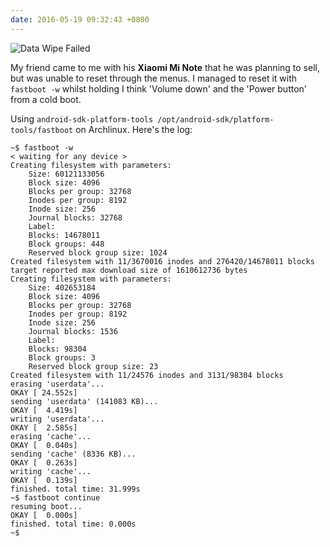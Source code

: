 ```yaml
---
date: 2016-05-19 09:32:43 +0800
---
```


<img src=http://s.natalian.org/2016-05-19/Data-Wipe-Failed.jpg alt="Data Wipe Failed">

My friend came to me with his **Xiaomi Mi Note** that he was planning to sell,
but was unable to reset through the menus. I managed to reset it with `fastboot
-w` whilst holding I think 'Volume down' and the 'Power button' from a cold
boot.

Using `android-sdk-platform-tools /opt/android-sdk/platform-tools/fastboot` on
Archlinux. Here's the log:

	~$ fastboot -w
	< waiting for any device >
	Creating filesystem with parameters:
		Size: 60121133056
		Block size: 4096
		Blocks per group: 32768
		Inodes per group: 8192
		Inode size: 256
		Journal blocks: 32768
		Label:
		Blocks: 14678011
		Block groups: 448
		Reserved block group size: 1024
	Created filesystem with 11/3670016 inodes and 276420/14678011 blocks
	target reported max download size of 1610612736 bytes
	Creating filesystem with parameters:
		Size: 402653184
		Block size: 4096
		Blocks per group: 32768
		Inodes per group: 8192
		Inode size: 256
		Journal blocks: 1536
		Label:
		Blocks: 98304
		Block groups: 3
		Reserved block group size: 23
	Created filesystem with 11/24576 inodes and 3131/98304 blocks
	erasing 'userdata'...
	OKAY [ 24.552s]
	sending 'userdata' (141083 KB)...
	OKAY [  4.419s]
	writing 'userdata'...
	OKAY [  2.585s]
	erasing 'cache'...
	OKAY [  0.040s]
	sending 'cache' (8336 KB)...
	OKAY [  0.263s]
	writing 'cache'...
	OKAY [  0.139s]
	finished. total time: 31.999s
	~$ fastboot continue
	resuming boot...
	OKAY [  0.000s]
	finished. total time: 0.000s
	~$
